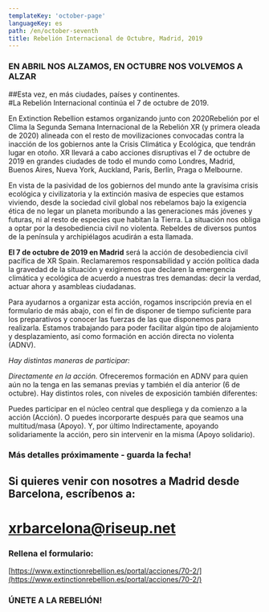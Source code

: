 ```yaml
---
templateKey: 'october-page'
languageKey: es
path: /en/october-seventh
title: Rebelión Internacional de Octubre, Madrid, 2019
---
```

  
### EN ABRIL NOS ALZAMOS, EN OCTUBRE NOS VOLVEMOS A ALZAR  
##Esta vez, en más ciudades, países y continentes.   
#La Rebelión Internacional continúa el 7 de octubre de 2019. 

En Extinction Rebellion estamos organizando junto con 2020Rebelión por el Clima la Segunda Semana Internacional de la Rebelión XR (y primera oleada de 2020) alineada con el resto de movilizaciones convocadas contra la inacción de los gobiernos ante la Crisis Climática y Ecológica, que tendrán lugar en otoño. XR llevará a cabo acciones disruptivas el 7 de octubre de 2019 en grandes ciudades de todo el mundo como Londres, Madrid, Buenos Aires, Nueva York, Auckland, París, Berlín, Praga o Melbourne.

En vista de la pasividad de los gobiernos del mundo ante la gravísima crisis ecológica y civilizatoria y la extinción masiva de especies que estamos viviendo, desde la sociedad civil global nos rebelamos bajo la exigencia ética de no legar un planeta moribundo a las generaciones más jóvenes y futuras, ni al resto de especies que habitan la Tierra. La situación nos obliga a optar por la desobediencia civil no violenta. Rebeldes de diversos puntos de la península y archipiélagos acudirán a esta llamada.

**El 7 de octubre de 2019 en Madrid** será la acción de desobediencia civil pacífica de XR Spain. Reclamaremos responsabilidad y acción política dada la gravedad de la situación y exigiremos que declaren la emergencia climática y ecológica de acuerdo a nuestras tres demandas: decir la verdad, actuar ahora y asambleas ciudadanas.


Para ayudarnos a organizar esta acción, rogamos inscripción previa en el formulario de más abajo, con el fin de disponer de tiempo suficiente para los preparativos y conocer las fuerzas de las que disponemos para realizarla. Estamos trabajando para poder facilitar algún tipo de alojamiento y desplazamiento, así como formación en acción directa no violenta (ADNV).

*Hay distintas maneras de participar:*

*Directamente en la acción.* Ofreceremos formación en ADNV para quien aún no la tenga en las semanas previas y también el día anterior (6 de octubre). Hay distintos roles, con niveles de exposición también diferentes:

Puedes participar en el núcleo central que despliega y da comienzo a la acción (Acción).
O puedes incorporarte después para que seamos una multitud/masa (Apoyo). Y, por último
Indirectamente, apoyando solidariamente la acción, pero sin intervenir en la misma (Apoyo solidario).

### Más detalles próximamente - guarda la fecha!  
    
## Si quieres venir con nosotres a Madrid desde Barcelona, escríbenos a:  
# [xrbarcelona@riseup.net](mailto:xrbarcelona@riseup.net)

### Rellena el formulario: 
[https://www.extinctionrebellion.es/portal/acciones/70-2/](https://www.extinctionrebellion.es/portal/acciones/70-2/)
  
  
### ÚNETE A LA REBELIÓN!

